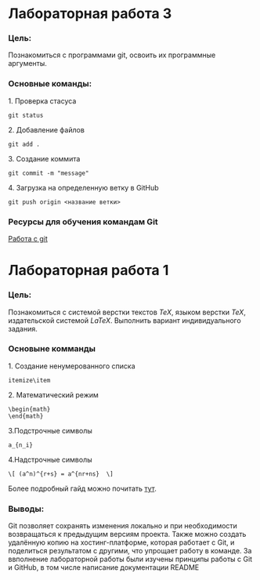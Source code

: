 # Лабораторная работа 3

### Цель:

Познакомиться с программами git, освоить их программные аргументы.
 ### Основные команды:

<p>1. Проверка стасуса</p>

 ```
 git status
 ```
<p>2. Добавление файлов</p>

```
git add .
```
<p>3. Создание коммита</p>

```
git commit -m "message"
```
<p>4. Загрузка на определенную ветку в GitHub</p>

```
git push origin <название ветки>
```
### Ресурсы для обучения командам Git
<a href="https://habr.com/ru/articles/541258/">Работа с git</a>
# Лабораторная работа 1

### Цель:

Познакомиться с системой верстки текстов *TeX*, языком верстки *TeX*, издательской системой *LaTeX*. Выполнить вариант индивидуального задания.


### Основыне комманды 
<p>1. Создание ненумерованного списка</p>

 ```
 itemize\item
 ```
<p>2. Математический режим</p>

```
\begin{math}
\end{math}
```
<p>3.Подстрочные символы</p>

```
a_{n_i}
```
<p>4.Надстрочные символы</p>

```
\[ (a^n)^{r+s} = a^{nr+ns}  \]
```

Более подробный гайд можно почитать [тут](https://www.overleaf.com/learn/latex/Learn_LaTeX_in_30_minutes).

### Выводы:

Git позволяет сохранять изменения локально и при необходимости возвращаться к предыдущим версиям проекта. Также можно создать удалённую копию на хостинг-платформе, которая работает с Git, и поделиться результатом с другими, что упрощает работу в команде. За ввполнение лабораторной работы были изучены принципы работы с Git и GitHub, в том числе написание документации README
